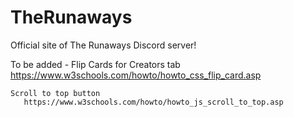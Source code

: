 # TheRunaways
Official site of The Runaways Discord server!



To be added - 
    Flip Cards for Creators tab
        https://www.w3schools.com/howto/howto_css_flip_card.asp
        
    Scroll to top button
       https://www.w3schools.com/howto/howto_js_scroll_to_top.asp
    
    
